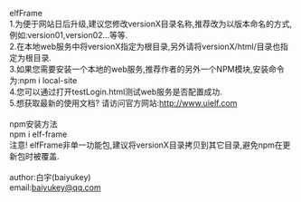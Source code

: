 elfFrame <br>
1.为便于网站日后升级,建议您修改versionX目录名称,推荐改为以版本命名的方式,例如:version01,version02...等等.<br>
2.在本地web服务中将versionX指定为根目录,另外请将versionX/html/目录也指定为根目录.<br>
3.如果您需要安装一个本地的web服务,推荐作者的另外一个NPM模块,安装命令为:npm i local-site<br>
4.您可以通过打开testLogin.html测试web服务是否配置成功.<br>
5.想获取最新的使用文档? 请访问官方网站:http://www.uielf.com<br>
<br>
npm安装方法<br>
npm i elf-frame<br>
注意! elfFrame非单一功能包,建议将versionX目录拷贝到其它目录,避免npm在更新包时被覆盖.<br>
<br>
author:白宇(baiyukey)<br>
email:baiyukey@qq.com
